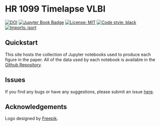 # HR 1099 Timelapse VLBI
<!--- [![paper](https://img.shields.io/badge/read-the%20paper-B31B1B)](https://ui.adsabs.harvard.edu/abs/2022arXiv221011440G/abstract) --->
[![DOI](https://zenodo.org/badge/DOI/10.5281/zenodo.10395762.svg)](https://doi.org/10.5281/zenodo.10395762)
[![Jupyter Book Badge](https://jupyterbook.org/badge.svg)](https://wwgolay.github.io/HR1099-timelapse-vlbi)
[![License: MIT](https://img.shields.io/badge/License-MIT-yellow.svg)](https://opensource.org/licenses/MIT)
[![Code style: black](https://img.shields.io/badge/code%20style-black-000000.svg)](https://github.com/psf/black)
[![Imports: isort](https://img.shields.io/badge/%20imports-isort-%231674b1?style=flat&labelColor=ef8336)](https://pycqa.github.io/isort/)

## Quickstart

This site hosts the collection of Jupyter notebooks used to produce each figure in the paper. All of the data used by each notebook is available in the [Github Repository](https://github.com/WWGolay/HR1099-timelapse-vlbi/).

## Issues

If you find any bugs or have any suggestions, please submit an issue [here](https://github.com/WWGolay/HR1099-timelapse-vlbi/issues).

## Acknowledgements

Logo designed by [Freepik](https://www.flaticon.com/free-icon/binary-star_5570363?term=binary+star&related_id=5570363).
